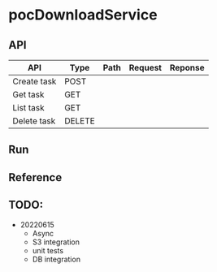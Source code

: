 # pocDownloadService

## API

| API | Type | Path | Request | Reponse |
| ----- | -------- | ---- | ----- | ---- |
| Create task | POST |  |  ||
| Get task | GET |  |  | |
| List task | GET |  |  | |
| Delete task | DELETE |  |  | |


## Run

## Reference

## TODO:
- 20220615
	- Async
	- S3 integration
	- unit tests
	- DB integration
